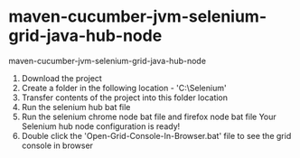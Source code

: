 # maven-cucumber-jvm-selenium-grid-java-hub-node
maven-cucumber-jvm-selenium-grid-java-hub-node

1. Download the project
2. Create a folder in the following location - 'C:\Selenium'
3. Transfer contents of the project into this folder location
4. Run the selenium hub bat file 
5. Run the selenium chrome node bat file and firefox node bat file
Your Selenium hub node configuration is ready!
6. Double click the 'Open-Grid-Console-In-Browser.bat' file to see the grid console in browser
